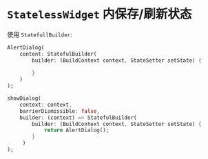 # `StatelessWidget` 内保存/刷新状态

使用 `StatefullBuilder`:

```dart
AlertDialog(
	content: StatefulBuilder(  
		builder: (BuildContext context, StateSetter setState) {
			
		}
	)
);

showDialog(
	context: context,
	barrierDismissible: false,
	builder: (context) => StatefulBuilder(
	    builder: (BuildContext context, StateSetter setState) {
		    return AlertDialog();
	    }
	 )
);
```
